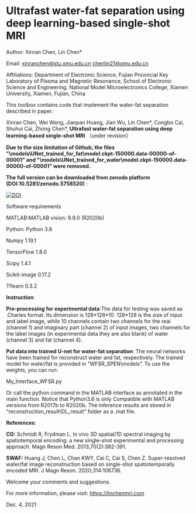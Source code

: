 # Ultrafast water-fat separation using deep learning-based single-shot MRI

Author: Xinran Chen, Lin Chen\*

Email:  xinranchen@stu.xmu.edu.cn   chenlin21@xmu.edu.cn

Affiliations:
Department of Electronic Science, Fujian Provincial Key Laboratory of Plasma and Magnetic Resonance, School of Electronic Science and Engineering, National Model Microelectronics College, Xiamen University, Xiamen, Fujian, China



This toolbox contains code that implement the water-fat separation described in paper:

Xinran Chen, Wei Wang, Jianpan Huang, Jian Wu, Lin Chen\*, Congbo Cai, Shuhui Cai, Zhong Chen\*, **Ultrafast water-fat separation using deep learning-based single-shot MRI**  （under revision）



**Due to the size limitation of Github, the  files "\models\UNet_trained_for_fat\model.ckpt-150000.data-00000-of-00001"  and "\models\UNet_trained_for_water\model.ckpt-150000.data-00000-of-00001"  were removed.** 

**The full version can be downloaded from zenodo platform (DOI:10.5281/zenodo.5758520)** :

<a href="https://doi.org/10.5281/zenodo.5758520"><img src="https://zenodo.org/badge/DOI/10.5281/zenodo.5758520.svg" alt="DOI"></a>



Software requirements

MATLAB:MATLAB vision: 9.9.0 (R2020b)

Python:
Python 3.6

Numpy 1.19.1

TensorFlow 1.8.0

Scipy 1.4.1

Scikit-image 0.17.2

Tflearn 0.3.2

**Instruction**:

**Pre-processing for experimental data**:The data for testing was saved as .Charles format. Its dimension is 128\*128\*10. 128\*128 is the size of input and label image, while 10 channels contain two channels for the real (channel 1) and imaginary part (channel 2) of input images, two channels for the label images (in experimental data they are also blank) of water (channel 3) and fat (channel 4). 

**Put data into trained U-net for water-fat separation**: The neural networks have been trained for reconstruct water and fat, respectively.  The trained model for water/fat is provided in “WFSR_SPEN\models”. To use the weights, you can run:

My_Interface_WFSR.py

Or call the python command in the MATLAB interface as annotated in the main function. Notice that Python3.6 is only Compatible with MATLAB versions from R2017b to R2020b.
The inference results are stored in “reconstruction_result\DL_result” folder as a .mat file.

**References**:

**CG:** Schmidt R, Frydman L. In vivo 3D spatial/1D spectral imaging by spatiotemporal encoding: a new single-shot experimental and processing approach. Magn Reson Med. 2013;70(2):382-391.

**SWAF:** Huang J, Chen L, Chan KWY, Cai C, Cai S, Chen Z. Super-resolved water/fat image reconstruction based on single-shot spatiotemporally encoded MRI. J Magn Reson. 2020;314:106736.


Welcome your comments and suggestions.

For more information, please visit: https://linchenmri.com



Dec. 4, 2021
